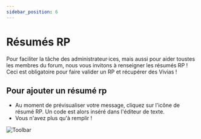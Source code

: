 ```yaml
---
sidebar_position: 6
---
```


# Résumés RP

Pour faciliter la tâche des administrateur·ices, mais aussi pour aider toustes les membres du forum, nous vous invitons à renseigner les résumés RP ! Ceci est obligatoire pour faire valider un RP et récupérer des Vivias !

## Pour ajouter un résumé rp
- Au moment de prévisualiser votre message, cliquez sur l'icône de résumé RP. Un code est alors inséré dans l'éditeur de texte.
- Vous n'avez plus qu'à remplir !

![Toolbar](/img/tutoriels/resume/toolbar.png)
